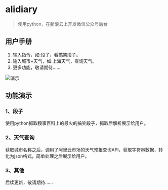 # alidiary
> 使用python，在新浪云上开发微信公众号后台

## 用户手册
1. 输入指令，如:段子，看搞笑段子。
2. 输入城市+天气，如:上海天气，查询天气。
3. 更多功能，敬请期待……

![演示](http://upload-images.jianshu.io/upload_images/688387-fe0b671e743a1398.png?imageMogr2/auto-orient/strip%7CimageView2/2/w/1240)


## 功能演示
### 1、段子
使用python抓取糗事百科上的最火的搞笑段子，抓取后解析展示给用户。

### 2、天气查询
获取城市名称之后，调用了阿里云市场的天气预报查询API，获取字符串数据，转化为json格式，简单处理之后展示给用户。

### 3、其他
后续更新，敬请期待……


